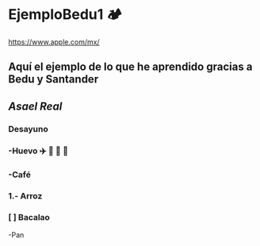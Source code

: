# EjemploBedu1 🏕️
https://www.apple.com/mx/

## Aquí el ejemplo de lo que he aprendido gracias a Bedu y Santander
## *Asael Real*
### Desayuno
### -Huevo ✈️ 🍎 🍾 🥤
### -Café
### 1.- Arroz
### [ ] Bacalao
-Pan

